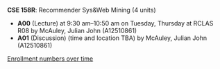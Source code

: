 **CSE 158R**: Recommender Sys&Web Mining (4 units)

- **A00** (Lecture) at 9:30 am–10:50 am on Tuesday, Thursday at RCLAS R08 by McAuley, Julian John (A12510861)
- **A01** (Discussion) (time and location TBA) by McAuley, Julian John (A12510861)

[Enrollment numbers over time](./CSE158R.tsv)
